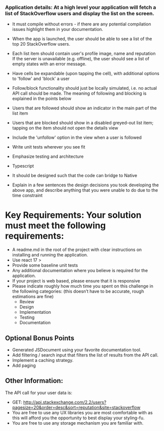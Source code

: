 ### Application details: At a high level your application will fetch a list of StackOverflow users and display the list on the screen.

- It must compile without errors -  if there are any potential compilation issues highlight them in your documentation.
- When the app is launched, the user should be able to see a list of the top 20 StackOverflow users.
- Each list item should contain user's profile image, name and reputation
If the server is unavailable (e.g. offline), the user should see a list of empty states with an error message.
- Have cells be expandable (upon tapping the cell), with additional options to 'follow' and 'block' a user
- Follow/block functionality should just be locally simulated, i.e. no actual API call should be made. The meaning of following and blocking is explained in the points below
- Users that are followed should show an indicator in the main part of the list item
- Users that are blocked should show in a disabled greyed-out list item; tapping on the item should not open the details view
- Include the 'unfollow' option in the view when a user is followed
- Write unit tests wherever you see fit
- Emphasize testing and architecture
- Typescript

- It should be designed such that the code can bridge to Native
- Explain in a few sentences the design decisions you took developing the above app, and describe anything that you were unable to do due to the time constraint
 

# Key Requirements: Your solution must meet the following requirements:

- A readme.md in the root of the project with clear instructions on installing and running the application.
- Use react 17 >
- Provide some baseline unit tests
- Any additional documentation where you believe is required for the application.
- If your project is web based, please ensure that it is responsive
- Please indicate roughly how much time you spent on this challenge in the following categories: (this doesn’t have to be accurate, rough estimations are fine) 
  - Review
  - Design
  - Implementation
  - Testing
  - Documentation

## Optional Bonus Points
- Generated JSDocument using your favorite documentation tool.
- Add filtering / search input that filters the list of results from the API call.
- Implement a caching strategy.
- Add paging


## Other Information:

The API call for your user data is:

- GET: http://api.stackexchange.com/2.2/users?pagesize=20&order=desc&sort=reputation&site=stackoverflow
- You are free to use any UX libraries you are most comfortable with as this will afford you the opportunity to best display your styling-fu.
- You are free to use any storage mechanism you are familiar with.
